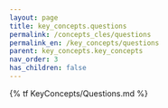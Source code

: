 ```yaml
---
layout: page
title: key_concepts.questions
permalink: /concepts_cles/questions
permalink_en: /key_concepts/questions
parent: key_concepts.key_concepts
nav_order: 3
has_children: false
---
```


{% tf KeyConcepts/Questions.md %}